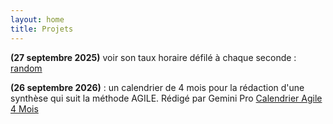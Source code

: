 ```yaml
---
layout: home
title: Projets
---
```


**(27 septembre 2025)** voir son taux horaire défilé à chaque seconde : <a href="boring">random</a>

**(26 septembre 2026)** : un calendrier de 4 mois pour la rédaction d'une synthèse 
qui suit la méthode AGILE. Rédigé par Gemini Pro 
<a href="Calendrier_Agile.html">Calendrier Agile 4 Mois</a>

